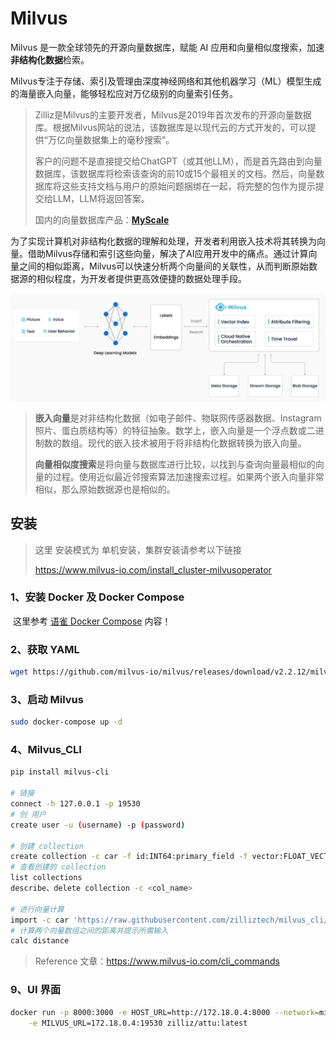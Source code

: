 # Milvus

Milvus 是一款全球领先的开源向量数据库，赋能 AI 应用和向量相似度搜索，加速**非结构化数据**检索。

Milvus专注于存储、索引及管理由深度神经网络和其他机器学习（ML）模型生成的海量嵌入向量，能够轻松应对万亿级别的向量索引任务。

> Zilliz是Milvus的主要开发者，Milvus是2019年首次发布的开源向量数据库。根据Milvus网站的说法，该数据库是以现代云的方式开发的，可以提供“万亿向量数据集上的毫秒搜索”。
>
> 客户的问题不是直接提交给ChatGPT（或其他LLM），而是首先路由到向量数据库，该数据库将检索该查询的前10或15个最相关的文档。然后，向量数据库将这些支持文档与用户的原始问题捆绑在一起，将完整的包作为提示提交给LLM，LLM将返回答案。
>
> 国内的向量数据库产品：[**MyScale**](https://myscale.com/)

​		为了实现计算机对非结构化数据的理解和处理，开发者利用嵌入技术将其转换为向量。借助Milvus存储和索引这些向量，解决了AI应用开发中的痛点。通过计算向量之间的相似距离，Milvus可以快速分析两个向量间的关联性，从而判断原始数据源的相似程度，为开发者提供更高效便捷的数据处理手段。

<img src="images/image-20230725204809328.png" alt="image-20230725204809328" style="zoom: 67%;" />

> ​		**嵌入向量**是对非结构化数据（如电子邮件、物联网传感器数据、Instagram照片、蛋白质结构等）的特征抽象。数学上，嵌入向量是一个浮点数或二进制数的数组。现代的嵌入技术被用于将非结构化数据转换为嵌入向量。
>
> ​		**向量相似度搜索**是将向量与数据库进行比较，以找到与查询向量最相似的向量的过程。使用近似最近邻搜索算法加速搜索过程。如果两个嵌入向量非常相似，那么原始数据源也是相似的。





## 安装

> 这里 安装模式为 单机安装，集群安装请参考以下链接
>
> https://www.milvus-io.com/install_cluster-milvusoperator

### 1、安装 Docker 及 Docker Compose

​		这里参考 [语雀 Docker Compose](https://www.yuque.com/yuzhi-vmblo/yys/nn3wo4) 内容！

### 2、获取 YAML

```bash
wget https://github.com/milvus-io/milvus/releases/download/v2.2.12/milvus-standalone-docker-compose.yml -O docker-compose.yml
```

### 3、启动 Milvus

```bash
sudo docker-compose up -d
```

### 4、Milvus_CLI

```bash
pip install milvus-cli

# 链接
connect -h 127.0.0.1 -p 19530
# 创 用户
create user -u (username) -p (password)

# 创建 collection
create collection -c car -f id:INT64:primary_field -f vector:FLOAT_VECTOR:128 -f color:INT64:color -f brand:INT64:brand -p id -a -d 'car_collection'
# 查看创建的 collection
list collections
describe、delete collection -c <col_name>

# 进行向量计算
import -c car 'https://raw.githubusercontent.com/zilliztech/milvus_cli/main/examples/import_csv/vectors.csv'
# 计算两个向量数组之间的距离并提示所需输入
calc distance
```

> Reference 文章：https://www.milvus-io.com/cli_commands





### 9、UI 界面

```bash
docker run -p 8000:3000 -e HOST_URL=http://172.18.0.4:8000 --network=milvus \
    -e MILVUS_URL=172.18.0.4:19530 zilliz/attu:latest
```

